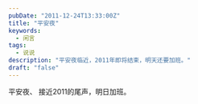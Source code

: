 ```yaml
---
pubDate: "2011-12-24T13:33:00Z"
title: "平安夜"
keywords:
  - 闲言
tags:
  - 说说
description: "平安夜临近，2011年即将结束，明天还要加班。"
draft: "false"
---
```


<p>平安夜、
接近2011的尾声，明日加班。</p>
